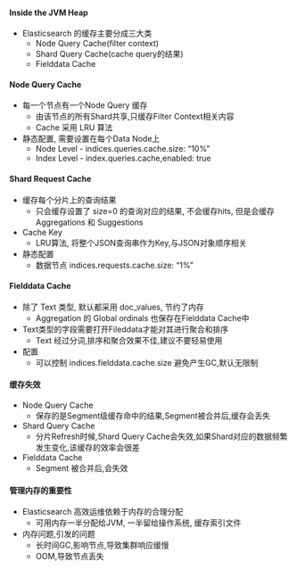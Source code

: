 #### Inside the JVM Heap
* Elasticsearch 的缓存主要分成三大类
    - Node Query Cache(filter context)
    - Shard Query Cache(cache query的结果)
    - Fielddata Cache

#### Node Query Cache
* 每一个节点有一个Node Query 缓存
    - 由该节点的所有Shard共享,只缓存Filter Context相关内容
    - Cache 采用 LRU 算法
* 静态配置, 需要设置在每个Data Node上
    - Node Level - indices.queries.cache.size: “10%”
    - Index Level - index.queries.cache,enabled: true 

#### Shard Request Cache
* 缓存每个分片上的查询结果
    - 只会缓存设置了 size=0 的查询对应的结果, 不会缓存hits, 但是会缓存Aggregations 和 Suggestions
* Cache Key
    - LRU算法, 将整个JSON查询串作为Key,与JSON对象顺序相关
* 静态配置
    - 数据节点 indices.requests.cache.size: “1%”

#### Fielddata Cache
* 除了 Text 类型, 默认都采用 doc_values, 节约了内存
    - Aggregation 的 Global ordinals 也保存在Fielddata Cache中
* Text类型的字段需要打开Fileddata才能对其进行聚合和排序
    - Text 经过分词,排序和聚合效果不佳,建议不要轻易使用
* 配置
    - 可以控制 indices.fielddata.cache.size 避免产生GC,默认无限制

#### 缓存失效
* Node Query Cache
    - 保存的是Segment级缓存命中的结果,Segment被合并后,缓存会丢失
* Shard Query Cache
    - 分片Refresh时候,Shard Query Cache会失效,如果Shard对应的数据频繁发生变化,该缓存的效率会很差
* Fielddata Cache
    - Segment 被合并后,会失效

#### 管理内存的重要性
* Elasticsearch 高效运维依赖于内存的合理分配
    - 可用内存一半分配给JVM, 一半留给操作系统, 缓存索引文件
* 内存问题,引发的问题
    - 长时间GC,影响节点,导致集群响应缓慢
    - OOM,导致节点丢失